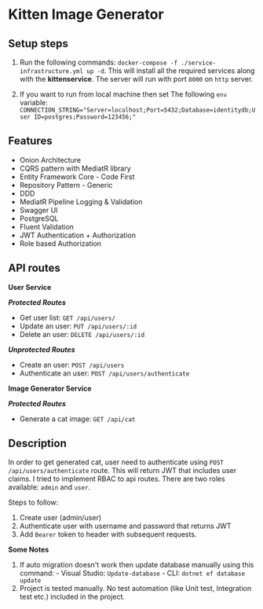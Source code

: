 # Kitten Image Generator

## Setup steps
1. Run the following commands: `docker-compose -f ./service-infrastructure.yml up -d`.
 This will install all the required services along with the **kittenservice**. 
The server will run with port `8000` on `http` server.

2. If you want to run from local machine then set The following `env` variable:  
`CONNECTION_STRING="Server=localhost;Port=5432;Database=identitydb;User ID=postgres;Password=123456;"`

## Features
- Onion Architecture
- CQRS pattern with MediatR library
- Entity Framework Core - Code First
- Repository Pattern - Generic
- DDD
- MediatR Pipeline Logging & Validation
- Swagger UI
- PostgreSQL
- Fluent Validation
- JWT Authentication + Authorization
- Role based Authorization


## API routes

**User Service**

***Protected Routes***

- Get user list: `GET /api/users/`
- Update an user: `PUT /api/users/:id`
- Delete an user: `DELETE /api/users/:id`

***Unprotected Routes***
- Create an user: `POST /api/users`
- Authenticate an user: `POST /api/users/authenticate`

**Image Generator Service**

***Protected Routes***
- Generate a cat image: `GET /api/cat`


## Description
In order to get generated cat, user need to authenticate using `POST /api/users/authenticate` route. This will return JWT that includes user claims. I tried to implement RBAC to api routes. There are two roles available: `admin` and `user`. 

Steps to follow:
1. Create user (admin/user)
2. Authenticate user with username and password that returns JWT
3. Add `Bearer` token to header with subsequent requests.

**Some Notes**
1. If auto migration doesn't work then update database manually using this command: 
        - Visual Studio: `Update-database`
        - CLI: `dotnet ef database update`
2. Project is tested manually. No test automation (like Unit test, Integration test etc.) included in the project.
